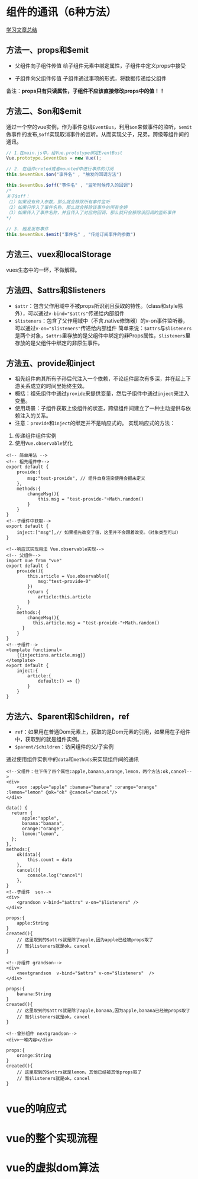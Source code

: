 # 组件的通讯（6种方法）

[学习文章总结](https://github.com/ljianshu/Blog/issues/66)

## 方法一、props和$emit
- 父组件向子组件传值
给子组件元素中绑定属性，子组件中定义props中接受

- 子组件向父组件传值
子组件通过事项的形式，将数据传递给父组件

备注：**props只有只读属性，子组件不应该直接修改props中的值！！**


## 方法二、$on和\$emit
通过一个空的vue实例，作为事件总线`EventBus`，利用`$on`来做事件的监听，`$emit`做事件的发布,`$off`实现取消事件的监听。从而实现父子，兄弟，跨级等组件间的通讯。

```js
// 1.在main.js中，给Vue.prototype绑定EventBust
Vue.prototype.$eventBus = new Vue();

// 2. 在组件creted或者mounted中进行事件的订阅
this.$eventBus.$on("事件名" , "触发的回调方法")

this.$eventBus.$off("事件名" , "监听时候传入的回调")
/*
关于$off：
（1）如果没有传入参数，那么就会移除所有事件监听
（2）如果只传入了事件名称，那么就会移除该事件的所有金婷
（3）如果传入了事件名称，并且传入了对应的回调，那么就只会移除该回调的监听事件
*/

// 3. 触发发布事件
this.$eventBus.$emit("事件名" , "传给订阅事件的参数")

```


## 方法三、vuex和localStorage
vues生态中的一环，不做解释。


## 方法四、$attrs和\$listeners
- `$attr`：包含父作用域中不被props所识别且获取的特性。（class和style除外），可以通过`v-bind="$attrs"`传递给内部组件
- `$listeners`：包含了父作用域中（不含.native修饰器）的v-on事件监听器，可以通过`v-on="$listeners"`传递给内部组件
简单来说：`$attrs`与`$listeners`是两个对象，`$attrs`里存放的是父组件中绑定的非Props属性，`$listeners`里存放的是父组件中绑定的非原生事件。

## 方法五、provide和inject
- 祖先组件向其所有子孙后代注入一个依赖，不论组件层次有多深，并在起上下游关系成立的时间里始终生效。
- 概括：祖先组件中通过`provide`来提供变量，然后子组件中通过`inject`来注入变量。
- 使用场景：子组件获取上级组件的状态，跨级组件间建立了一种主动提供与依赖注入的关系。
- 注意：`provide`和`inject`的绑定并不是响应式的。
实现响应式的方法：
1. 传递组件组件实例
2. 使用`Vue.observable`优化

```vue
<!-- 简单用法 -->
<!-- 祖先组件中-->
export default {
    provide:{
        msg:"test-provide", // 组件自身渲染使用会报未定义
    },
    methods:{
        changeMsg(){
            this.msg = "test-provide-"+Math.random()
        }
    }
}
<!--子组件中获取-->
export default {
    inject:["msg"],// 如果祖先改变了值，这里并不会跟着改变。（对象类型可以）
}

<!--响应式实现用法 Vue.observable实现-->
<!-- 父组件-->
import Vue from "vue"
export default {
    provide(){
        this.article = Vue.observable({
            msg:"test-provide-0"
        })
        return {
            article:this.article
        }
    },
    methods:{
        changeMsg(){
          this.article.msg = "test-provide-"+Math.random()
      }
    }
}
<!--子组件-->
<template functional>
    {{injections.article.msg}}
</template>
export default {
    inject:{
        article:{
            default:() => {}
        }
    }
}
```


## 方法六、$parent和\$children，ref

- `ref`：如果用在普通Dom元素上，获取的是Dom元素的引用，如果用在子组件中，获取到的就是组件实例。
- `$parent/$children`：访问组件的父/子实例

通过使用组件实例中的`data`和`methods`来实现组件间的通讯

```vue
<!--父组件：往下传了四个属性:apple,banana,orange,lemon，两个方法:ok,cancel-->
<div>
    <son :apple="apple" :banana="banana" :orange="orange" :lemon="lemon" @ok="ok" @cancel="cancel"/>
</div>

data() {
  return {
      apple:"apple",
      banana:"banana",
      orange:"orange",
      lemon:"lemon",
  };
},
methods:{
    ok(data){
        this.count = data
    },
    cancel(){
        console.log("cancel")
    },
}
<!--子组件  son-->
<div>
    <grandson v-bind="$attrs" v-on="$listeners" />
</div>

props:{
    apple:String
}
created(){
    // 这里取到的$attrs就是除了apple,因为apple已经被props取了
    // 而$listeners就是ok，cancel
}

<!--孙组件 grandson-->
<div>
    <nextgrandson  v-bind="$attrs" v-on="$listeners"  />
</div>

props:{
    banana:String
}
created(){
    // 这里取到的$attrs就是除了apple,banana,因为apple,banana已经被props取了
    // 而$listeners就是ok，cancel
}

<!--曾孙组件 nextgrandson-->
<div>一堆内容</div>

props:{
    orange:String
}
created(){
    // 这里取到的$attrs就是lemon，其他已经被其他props取了
    // 而$listeners就是ok，cancel
}
```


# vue的响应式

# vue的整个实现流程

# vue的虚拟dom算法

